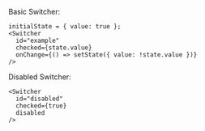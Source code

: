 Basic Switcher:

    initialState = { value: true };
    <Switcher
      id="example"
      checked={state.value}
      onChange={() => setState({ value: !state.value })}
    />

Disabled Switcher:

    <Switcher
      id="disabled"
      checked={true}
      disabled
    />

